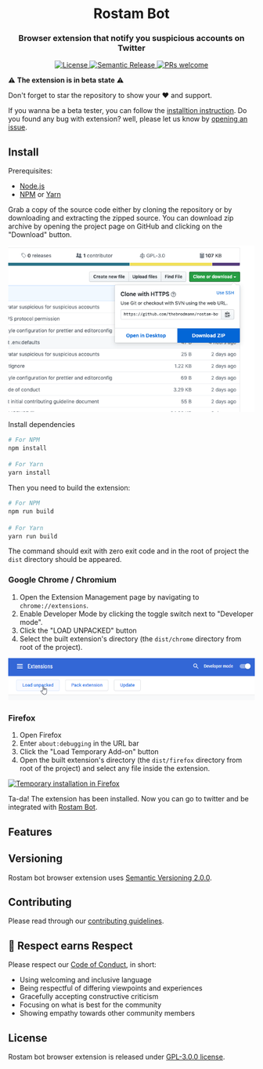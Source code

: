 <h1 align="center">Rostam Bot</h1>

<h3 align="center">Browser extension that notify you suspicious accounts on Twitter</h3>

<p align="center">
  <a href="LICENSE">
    <img alt="License" src="https://img.shields.io/npm/l/deox.svg?logo=License&style=flat-square">
  </a>
  <a href="https://github.com/semantic-release/semantic-release">
    <img alt="Semantic Release" src="https://img.shields.io/badge/%F0%9F%93%A6%F0%9F%9A%80-semantic--release-e10079.svg?style=flat-square">
  </a>
  <a href="CONTRIBUTING.md">
    <img alt="PRs welcome" src="https://img.shields.io/badge/PRs-welcome-green.svg?style=flat-square">
  </a>
</p>

⚠️ **The extension is in beta state** ⚠️

Don't forget to star the repository to show your ❤️ and support.

If you wanna be a beta tester, you can follow the [installtion instruction](#install).
Do you found any bug with extension? well, please let us know by [opening an issue](https://github.com/thebrodmann/rostam-bot-extension/issues).

## Install

Prerequisites:

- [Node.js](https://nodejs.org/)
- [NPM](https://www.npmjs.com/) or [Yarn](https://yarnpkg.com/)

Grab a copy of the source code either by cloning the repository or by downloading and extracting the zipped source. You can download zip archive by opening the project page on GitHub and clicking on the "Download" button.

![GitHub download ZIP](media/github-download-zip.png)

Install dependencies

```bash
# For NPM
npm install

# For Yarn
yarn install
```

Then you need to build the extension:

```bash
# For NPM
npm run build

# For Yarn
yarn run build
```

The command should exit with zero exit code and in the root of project the `dist` directory should be appeared.

### Google Chrome / Chromium

1. Open the Extension Management page by navigating to `chrome://extensions`.
2. Enable Developer Mode by clicking the toggle switch next to "Developer mode".
3. Click the "LOAD UNPACKED" button
4. Select the built extension's directory (the `dist/chrome` directory from root of the project).

![Chrome extensions page](media/chrome-extensions-page.png)

### Firefox

1. Open Firefox
2. Enter `about:debugging` in the URL bar
3. Click the "Load Temporary Add-on" button
4. Open the built extension's directory (the `dist/firefox` directory from root of the project) and select any file inside the extension.

[![Temporary installation in Firefox](http://img.youtube.com/vi/cer9EUKegG4/0.jpg)](http://www.youtube.com/watch?v=cer9EUKegG4)

Ta-da! The extension has been installed. Now you can go to twitter and be integrated with [Rostam Bot](https://rostambot.com).

## Features

## Versioning

Rostam bot browser extension uses [Semantic Versioning 2.0.0](https://semver.org/).

## Contributing

Please read through our [contributing guidelines](CONTRIBUTING.md).

## 👏 Respect earns Respect

Please respect our [Code of Conduct](CODE_OF_CONDUCT.md), in short:

- Using welcoming and inclusive language
- Being respectful of differing viewpoints and experiences
- Gracefully accepting constructive criticism
- Focusing on what is best for the community
- Showing empathy towards other community members

## License

Rostam bot browser extension is released under [GPL-3.0.0 license](LICENSE).
